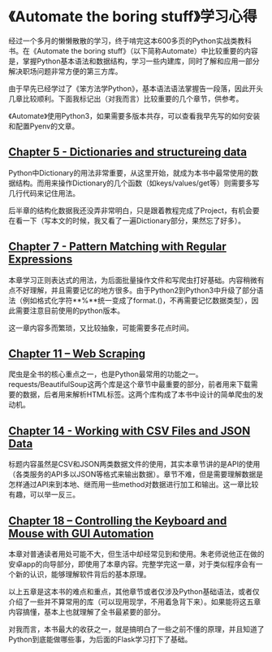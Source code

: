 # 《Automate the boring stuff》学习心得

经过一个多月的懒懒散散的学习，终于啃完这本600多页的Python实战类教科书。在《Automate the boring stuff》（以下简称Automate）中比较重要的内容是，掌握Python基本语法和数据结构，学习一些内建库，同时了解和应用一部分解决职场问题非常方便的第三方库。

由于早先已经学过了《笨方法学Python》，基本语法语法掌握告一段落，因此开头几章比较顺利。下面我标记出（对我而言）比较重要的几个章节，供参考。

《Automate》使用Python3，如果需要多版本共存，可以查看我早先写的如何安装和配置Pyenv的文章。

## [Chapter 5 - Dictionaries and structureing data](https://automatetheboringstuff.com/chapter5/)
Python中Dictionary的用法非常重要，从这里开始，就成为本书中最常使用的数据结构。而用来操作Dictionary的几个函数（如keys/values/get等）则需要多写几行代码来记住用法。

后半章的结构化数据我还没弄非常明白，只是跟着教程完成了Project，有机会要在看一下（写本文的时候，我又看了一遍Dictionary部分，果然忘了好多）。

## [Chapter 7 - Pattern Matching with Regular Expressions](https://automatetheboringstuff.com/chapter7/)
本章学习正则表达式的用法，为后面批量操作文件和写爬虫打好基础。内容稍微有点不好理解，并且需要记忆的地方很多。由于Python2到Python3中升级了部分语法（例如格式化字符**%**统一变成了format.()，不再需要记忆数据类型），因此需要注意目前使用的python版本。

这一章内容多而繁琐，又比较抽象，可能需要多花点时间。

## [Chapter 11 – Web Scraping](https://automatetheboringstuff.com/chapter11/)
爬虫是全书的核心重点之一，也是Python最常用的功能之一。requests/BeautifulSoup这两个库是这个章节中最重要的部分，前者用来下载需要的数据，后者用来解析HTML标签。这两个库构成了本书中设计的简单爬虫的发动机。

## [Chapter 14 - Working with CSV Files and JSON Data](https://automatetheboringstuff.com/chapter14/)
标题内容虽然是CSV和JSON两类数据文件的使用，其实本章节讲的是API的使用（各类服务的API多以JSON等格式来输出数据）。章节不难，但是需要理解数据是怎样通过API来到本地、继而用一些method对数据进行加工和输出。这一章比较有趣，可以举一反三。

## [Chapter 18 – Controlling the Keyboard and Mouse with GUI Automation](https://automatetheboringstuff.com/chapter18/)
本章对普通读者用处可能不大，但生活中却经常见到和使用。朱老师说他正在做的安卓app的向导部分，即使用了本章内容。完整学完这一章，对于类似程序会有一个新的认识，能够理解软件背后的基本原理。

以上五章是这本书的难点和重点，其他章节或者仅涉及Python基础语法，或者仅介绍了一些并不算常用的库（可以现用现学，不用着急背下来）。如果能将这五章内容搞懂，基本上也就理解了全书最紧要的部分。

对我而言，本书最大的收获之一，就是搞明白了一些之前不懂的原理，并且知道了Python到底能做哪些事，为后面的Flask学习打下了基础。